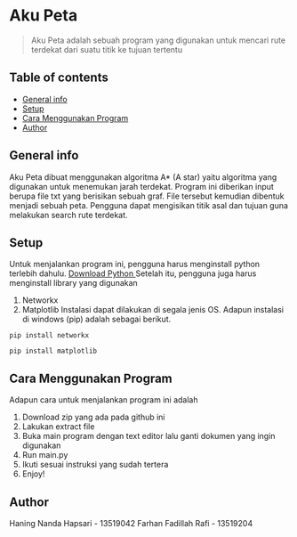 # Aku Peta
> Aku Peta adalah sebuah program yang digunakan untuk mencari rute terdekat dari suatu titik ke tujuan tertentu

## Table of contents
* [General info](#general-info)
* [Setup](#setup)
* [Cara Menggunakan Program](#cara-menggunakan-program)
* [Author](#author)

## General info
Aku Peta dibuat menggunakan algoritma A* (A star) yaitu algoritma yang digunakan untuk menemukan jarah terdekat. Program ini diberikan input berupa file txt yang berisikan sebuah graf. File tersebut kemudian dibentuk menjadi sebuah peta. Pengguna dapat mengisikan titik asal dan tujuan guna melakukan search rute terdekat.

## Setup
Untuk menjalankan program ini, pengguna harus menginstall python terlebih dahulu. 
<a href = "https://www.python.org/downloads/"> Download Python </a>
Setelah itu, pengguna juga harus menginstall library yang digunakan
1. Networkx
2. Matplotlib
Instalasi dapat dilakukan di segala jenis OS. Adapun instalasi di windows (pip) adalah sebagai berikut.

`pip install networkx`

`pip install matplotlib`

## Cara Menggunakan Program
Adapun cara untuk menjalankan program ini adalah
1. Download zip yang ada pada github ini
2. Lakukan extract file
3. Buka main program dengan text editor lalu ganti dokumen yang ingin digunakan
4. Run main.py
5. Ikuti sesuai instruksi yang sudah tertera
6. Enjoy!

## Author
Haning Nanda Hapsari - 13519042
Farhan Fadillah Rafi - 13519204